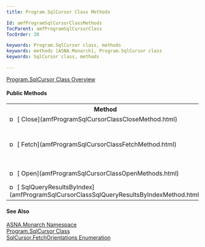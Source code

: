 ```yaml
---
title: Program.SqlCursor Class Methods

Id: amfProgramSqlCursorClassMethods
TocParent: amfProgramSqlCursorClass
TocOrder: 20

keywords: Program.SqlCursor class, methods
keywords: methods [ASNA.Monarch], Program.SqlCursor class
keywords: SqlCursor class, methods

---
```


[ Program.SqlCursor Class Overview](amfProgramSqlCursorClass.html) 
<!--mine -->

#### Public Methods
<table class="mytable" cellspacing="0" cellpadding="4" width="90%">
          <colgroup>
            <col width="30%" />
            <col width="70%" />
          </colgroup>
          <tr>
            <th>Method</th>
            <th>Description</th>
          </tr>
          <tr>
            <td><img id="Img6" style="WIDTH: 16px; HEIGHT: 16px" alt="public method" src="../Images/Methods.bmp" width="15" border="0" x-maintain-ratio="TRUE" />  
              [
              Close](amfProgramSqlCursorClassCloseMethod.html)
            </td>
            <td>Closes a SqlCursor.
            </td>
          </tr>
          <tr>
            <td> 
                <img id="Img7" style="WIDTH: 16px; HEIGHT: 16px" alt="public method" src="../Images/Methods.bmp" width="15" border="0" x-maintain-ratio="TRUE" />  
              [
              Fetch](amfProgramSqlCursorClassFetchMethod.html)
            </td>
            <td> Determines if results are available
              and conditions the lines that retrieve the query
              results by the 
              [
              SqlCursor.FetchOrientations](amfProgramSqlCursorFetchOrientationsEnumeration.html) value.
            </td>
          </tr>
          <tr>
            <td>  <img id="Img8" style="WIDTH: 16px; HEIGHT: 16px" alt="public method" src="../Images/Methods.bmp" width="15" border="0" x-maintain-ratio="TRUE" />  
              [
              Open](amfProgramSqlCursorClassOpenMethods.html)
            </td>
            <td>Overloaded. Executes the select statement and
              populates the SQL cursor with or without select
              statement variables.
            </td>
          </tr>
          <tr>
            <td><img id="Img9" style="WIDTH: 16px; HEIGHT: 16px" alt="public method" src="../Images/Methods.bmp" width="15" border="0" x-maintain-ratio="TRUE" />  
              [
              SqlQueryResultsByIndex](amfProgramSqlCursorClassSqlQueryResultsByIndexMethod.html)
            </td>
            <td>Returns an object from the SqlCursor result set by index.
            </td>
          </tr>
</table>

#### See Also
[ ASNA.Monarch Namespace](amfMonarchNamespace.html) <br /> [ Program.SqlCursor Class](amfProgramDBParmClass.html) <br /> [ SqlCursor.FetchOrientations Enumeration](amfProgramSqlCursorFetchOrientationsEnumeration.html) 
